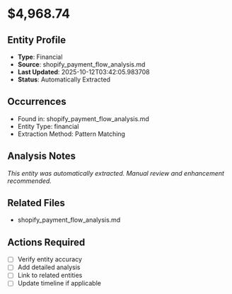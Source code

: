 # $4,968.74

## Entity Profile
- **Type**: Financial
- **Source**: shopify_payment_flow_analysis.md
- **Last Updated**: 2025-10-12T03:42:05.983708
- **Status**: Automatically Extracted

## Occurrences
- Found in: shopify_payment_flow_analysis.md
- Entity Type: financial
- Extraction Method: Pattern Matching

## Analysis Notes
*This entity was automatically extracted. Manual review and enhancement recommended.*

## Related Files
- shopify_payment_flow_analysis.md

## Actions Required
- [ ] Verify entity accuracy
- [ ] Add detailed analysis
- [ ] Link to related entities
- [ ] Update timeline if applicable
